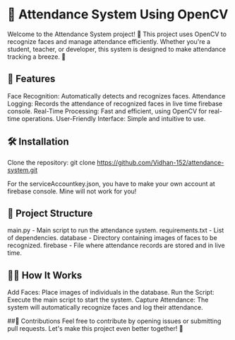 # 📸 Attendance System Using OpenCV
  Welcome to the Attendance System project! 🎉 This project uses OpenCV to recognize faces and manage attendance efficiently. Whether you're a student, teacher, or developer, this system is designed to make attendance tracking a breeze. 🙌

## 🚀 Features
  Face Recognition: Automatically detects and recognizes faces.
  Attendance Logging: Records the attendance of recognized faces in live time firebase console.
  Real-Time Processing: Fast and efficient, using OpenCV for real-time operations.
  User-Friendly Interface: Simple and intuitive to use.

  
## 🛠️ Installation
  Clone the repository:
  git clone https://github.com/Vidhan-152/attendance-system.git

  For the serviceAccountkey.json, you have to make your own account at firebase console. Mine will not work for you!
  

## 📂 Project Structure
  main.py - Main script to run the attendance system.
  requirements.txt - List of dependencies.
  database - Directory containing images of faces to be recognized.
  firebase - File where attendance records are stored and in live time.
  
  
## 👩‍💻 How It Works
  Add Faces: Place images of individuals in the database.
  Run the Script: Execute the main script to start the system.
  Capture Attendance: The system will automatically recognize faces and log their attendance.

##🤝 Contributions
Feel free to contribute by opening issues or submitting pull requests. Let's make this project even better together! 💪

